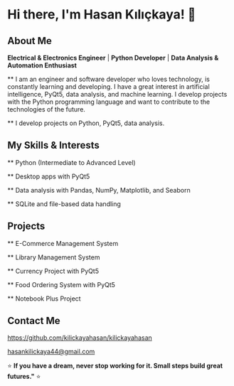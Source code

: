 # Hi there, I'm Hasan Kılıçkaya! 👋

##  About Me

**Electrical & Electronics Engineer** | **Python Developer** | **Data Analysis & Automation Enthusiast**  

** I am an engineer and software developer who loves technology, is constantly learning and developing. I have a great interest in artificial intelligence, PyQt5, data analysis, and machine learning. I develop projects with the Python programming language and want to contribute to the technologies of the future.

** I develop projects on Python, PyQt5, data analysis.


##  My Skills & Interests

** Python (Intermediate to Advanced Level)

** Desktop apps with PyQt5 

** Data analysis with Pandas, NumPy, Matplotlib, and Seaborn

** SQLite and file-based data handling  

##  Projects

** E-Commerce Management System

** Library Management System

** Currency Project with PyQt5

** Food Ordering System with PyQt5

** Notebook Plus Project


## Contact Me

https://github.com/kilickayahasan/kilickayahasan

hasankilickaya44@gmail.com



⭐ **If you have a dream, never stop working for it. Small steps build great futures."** ⭐ 
